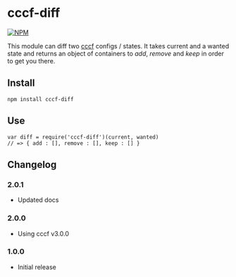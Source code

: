 # cccf-diff

[![NPM](https://nodei.co/npm/cccf-diff.png?downloads=true&downloadRank=true&stars=true)](https://nodei.co/npm/cccf-diff/)

This module can diff two [cccf](https://github.com/asbjornenge/cccf) configs / states. It takes current and a wanted state and returns an object of containers to *add*, *remove* and *keep* in order to get you there.

## Install

	npm install cccf-diff

## Use

	var diff = require('cccf-diff')(current, wanted)
	// => { add : [], remove : [], keep : [] }

## Changelog

### 2.0.1

* Updated docs

### 2.0.0

* Using cccf v3.0.0

### 1.0.0

* Initial release

